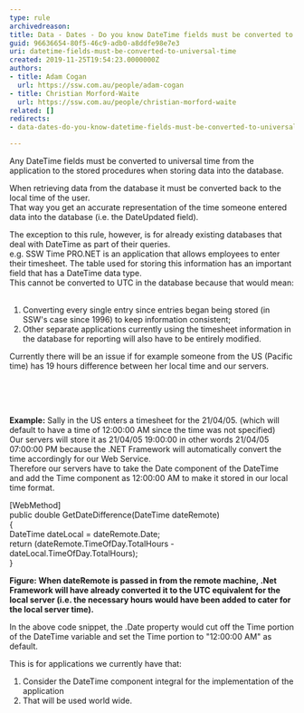```yaml
---
type: rule
archivedreason: 
title: Data - Dates - Do you know DateTime fields must be converted to universal time?
guid: 96636654-80f5-46c9-adb0-a8ddfe98e7e3
uri: datetime-fields-must-be-converted-to-universal-time
created: 2019-11-25T19:54:23.0000000Z
authors:
- title: Adam Cogan
  url: https://ssw.com.au/people/adam-cogan
- title: Christian Morford-Waite
  url: https://ssw.com.au/people/christian-morford-waite
related: []
redirects:
- data-dates-do-you-know-datetime-fields-must-be-converted-to-universal-time

---
```



<p>​Any DateTime fields must be converted to universal time from the application to the stored procedures when storing data into the database.<br></p><p>When retrieving data from the database it must be converted back to the local time of the user.<br>That way you get an accurate representation of&#160;the time someone entered data into the database (i.e. the DateUpdated field).</p><p>The exception to this rule, however, is for already existing databases that deal with DateTime as part of their queries.<br>e.g. SSW Time PRO.NET is an application that allows employees to enter their timesheet. The table used for storing this information has an important field that has a DateTime data type.<br>This cannot be converted to UTC in the database because that would mean&#58;<br>&#160;</p><ol><li>Converting every single entry since entries began being stored (in SSW's case since 1996) to keep information consistent;</li><li>Other separate applications currently using the timesheet information in the database for reporting will also have to be entirely modified.</li></ol><p>Currently there will be an issue if for example someone from the US (Pacific time) has 19 hours difference between her local time and our servers.<br><br></p>
<br><excerpt class='endintro'></excerpt><br>
<p><strong>​​​Example&#58;</strong>&#160;Sally in the US enters a timesheet for the 21/04/05. (which will default to have a time of 12&#58;00&#58;00 AM since the time was not specified)<br>Our servers will store it as 21/04/05 19&#58;00&#58;00 in other words 21/04/05 07&#58;00&#58;00 PM because the .NET Framework will automatically convert the time accordingly for our Web Service.<br>Therefore our servers have to take the Date component of the DateTime and add the Time component as 12&#58;00&#58;00 AM to make it stored in our local time format.<br></p><p class="ssw15-rteElement-CodeArea">[WebMethod] <br>public double GetDateDifference(DateTime dateRemote) <br>&#123; <br>DateTime dateLocal = dateRemote.Date; <br>​​return (dateRemote.TimeOfDay.TotalHours - <br>​​dateLocal.TimeOfDay.TotalHours); <br>​&#125;</p><p><strong>Figure&#58; When dateRemote is passed in from the remote machine, .Net Framework will have already converted it to the UTC equivalent for the local server (i.e. the necessary hours would have been added to cater for the local server time).</strong></p><p>In the above code snippet, the .Date property would cut off the Time portion of the DateTime variable and set the Time portion to &quot;12&#58;00&#58;00 AM&quot; as default.</p><p>This is for applications we currently have that&#58;</p><ol><li>Consider the DateTime component integral for the implementation of the application</li><li>That will be used world wide.</li></ol><p><br></p>


